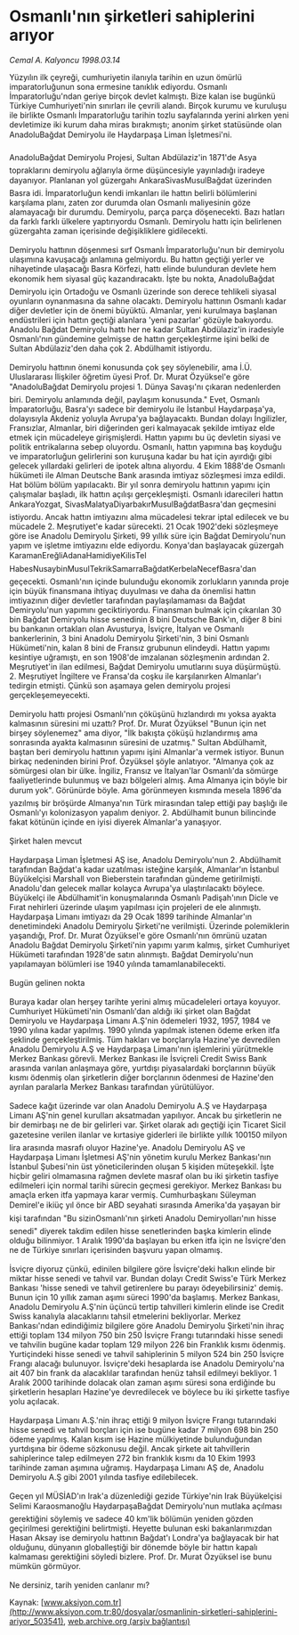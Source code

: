 # Osmanlı'nın şirketleri sahiplerini arıyor

*Cemal A. Kalyoncu 1998.03.14*

<div class="pNewsDetailMainContent" itemprop="articleBody">
 Yüzyılın ilk çeyreği, cumhuriyetin ilanıyla tarihin en uzun ömürlü imparatorluğunun sona ermesine tanıklık ediyordu. Osmanlı İmparatorluğu'ndan geriye birçok devlet kalmıştı. Bize kalan ise bugünkü Türkiye Cumhuriyeti'nin sınırları ile çevrili alandı. Birçok kurumu ve kuruluşu ile birlikte Osmanlı İmparatorluğu tarihin tozlu sayfalarında yerini alırken yeni devletimize iki kurum daha miras bırakmıştı; anonim şirket statüsünde olan AnadoluBağdat Demiryolu ile Haydarpaşa Liman İşletmesi'ni.
 <br/>
 <br/>
 AnadoluBağdat Demiryolu Projesi, Sultan Abdülaziz'in 1871'de Asya topraklarını demiryolu ağlarıyla örme düşüncesiyle yayınladığı iradeye dayanıyor. Planlanan yol güzergahı AnkaraSivasMusulBağdat üzerinden Basra idi. İmparatorluğun kendi imkanları ile hattın belirli bölümlerini karşılama planı, zaten zor durumda olan Osmanlı maliyesinin göze alamayacağı bir durumdu. Demiryolu, parça parça döşenecekti. Bazı hatları da farklı farklı ülkelere yaptırıyordu Osmanlı. Demiryolu hattı için belirlenen güzergahta zaman içerisinde değişikliklere gidilecekti.
 <br/>
 <br/>
 Demiryolu hattının döşenmesi sırf Osmanlı İmparatorluğu'nun bir demiryolu ulaşımına kavuşacağı anlamına gelmiyordu. Bu hattın geçtiği yerler ve nihayetinde ulaşacağı Basra Körfezi, hattı elinde bulunduran devlete hem ekonomik hem siyasal güç kazandıracaktı. İşte bu nokta, AnadoluBağdat Demiryolu için Ortadoğu ve Osmanlı üzerinde son derece tehlikeli siyasal oyunların oynanmasına da sahne olacaktı. Demiryolu hattının Osmanlı kadar diğer devletler için de önemi büyüktü. Almanlar, yeni kurulmaya başlanan endüstrileri için hattın geçtiği alanlara 'yeni pazarlar' gözüyle bakıyordu. Anadolu Bağdat Demiryolu hattı her ne kadar Sultan Abdülaziz'in iradesiyle Osmanlı'nın gündemine gelmişse de hattın gerçekleştirme işini belki de Sultan Abdülaziz'den daha çok 2. Abdülhamit istiyordu.
 <br/>
 <br/>
 Demiryolu hattının önemi konusunda çok şey söylenebilir, ama İ.Ü. Uluslararası İlişkiler öğretim üyesi Prof. Dr. Murat Özyüksel'e göre "AnadoluBağdat Demiryolu projesi 1. Dünya Savaşı'nı çıkaran nedenlerden biri. Demiryolu anlamında değil, paylaşım konusunda." Evet, Osmanlı İmparatorluğu, Basra'yı sadece bir demiryolu ile İstanbul Haydarpaşa'ya, dolayısıyla Akdeniz yoluyla Avrupa'ya bağlayacaktı. Bundan dolayı İngilizler, Fransızlar, Almanlar, biri diğerinden geri kalmayacak şekilde imtiyaz elde etmek için mücadeleye girişmişlerdi. Hattın yapımı bu üç devletin siyasi  ve politik entrikalarına sebep oluyordu. Osmanlı, hattın yapımına baş koyduğu ve imparatorluğun gelirlerini son kuruşuna kadar bu hat için ayırdığı gibi gelecek yıllardaki gelirleri de ipotek altına alıyordu. 4 Ekim 1888'de Osmanlı hükümeti ile Alman Deutsche Bank arasında imtiyaz sözleşmesi imza edildi. Hat bölüm bölüm yapılacaktı. Bir yıl sonra demiryolu hattının yapımı için çalışmalar başladı, ilk hattın açılışı gerçekleşmişti. Osmanlı idarecileri hattın AnkaraYozgat, SivasMalatyaDiyarbakırMusulBağdatBasra'dan geçmesini istiyordu. Ancak hattın imtiyazını alma mücadelesi tekrar iptal edilecek ve bu mücadele 2. Meşrutiyet'e kadar sürecekti. 21 Ocak 1902'deki sözleşmeye göre ise Anadolu Demiryolu Şirketi, 99 yıllık süre için Bağdat Demiryolu'nun yapım ve işletme imtiyazını elde ediyordu. Konya'dan başlayacak güzergah KaramanEreğliAdanaHamidiyeKilisTel HabesNusaybinMusulTekrikSamarraBağdatKerbelaNecefBasra'dan geçecekti. Osmanlı'nın içinde bulunduğu ekonomik zorlukların yanında proje için büyük finansmana ihtiyaç duyulması ve daha da önemlisi hattın imtiyazının diğer devletler tarafından paylaşılamaması da Bağdat Demiryolu'nun yapımını geciktiriyordu. Finansman bulmak için çıkarılan 30 bin Bağdat Demiryolu hisse senedinin 8 bini Deutsche Bank'ın, diğer 8 bini bu bankanın ortakları olan Avusturya, İsviçre, İtalyan ve Osmanlı bankerlerinin, 3 bini Anadolu Demiryolu Şirketi'nin, 3 bini Osmanlı Hükümeti'nin, kalan 8 bini de Fransız grubunun elindeydi. Hattın yapımı kesintiye uğramıştı, en son 1908'de imzalanan sözleşmenin ardından 2. Meşrutiyet'in ilan edilmesi, Bağdat Demiryolu umutlarını suya düşürmüştü. 2. Meşrutiyet İngiltere ve Fransa'da coşku ile karşılanırken Almanlar'ı tedirgin etmişti. Çünkü son aşamaya gelen demiryolu projesi gerçekleşemeyecekti.
 <br/>
 <br/>
 Demiryolu hattı projesi Osmanlı'nın çöküşünü hızlandırdı mı yoksa ayakta kalmasının süresini mi uzattı? Prof. Dr. Murat Özyüksel "Bunun için net birşey söylenemez" ama diyor, "İlk bakışta çöküşü hızlandırmış ama sonrasında ayakta kalmasının süresini de uzatmış."  Sultan Abdülhamit, baştan beri demiryolu hattının yapımı işini Almanlar'a vermek istiyor. Bunun birkaç nedeninden birini Prof. Özyüksel şöyle anlatıyor. "Almanya çok az sömürgesi olan bir ülke. İngiliz, Fransız ve İtalyan'lar Osmanlı'da sömürge faaliyetlerinde bulunmuş ve bazı bölgeleri almış. Ama Almanya için böyle bir durum yok". Görünürde böyle. Ama görünmeyen kısmında mesela 1896'da yazılmış bir bröşürde Almanya'nın Türk mirasından talep ettiği pay başlığı ile Osmanlı'yı kolonizasyon yapalım deniyor. 2. Abdülhamit bunun bilincinde fakat kötünün içinde en iyisi diyerek Almanlar'a yanaşıyor.
 <br/>
 <br/>
 Şirket halen mevcut
 <br/>
 <br/>
 Haydarpaşa Liman İşletmesi AŞ ise, Anadolu Demiryolu'nun 2. Abdülhamit tarafından Bağdat'a kadar uzatılması isteğine karşılık, Almanlar'ın İstanbul Büyükelçisi Marshall von Bieberstein tarafından gündeme getirilmişti. Anadolu'dan gelecek mallar kolayca Avrupa'ya ulaştırılacaktı böylece. Büyükelçi ile Abdülhamit'in konuşmalarında Osmanlı Padişah'ının Dicle ve Fırat nehirleri üzerinde ulaşım yapılması için projeleri de ele alınmıştı. Haydarpaşa Limanı imtiyazı da 29 Ocak 1899 tarihinde Almanlar'ın denetimindeki Anadolu Demiryolu Şirketi'ne verilmişti. Üzerinde polemiklerin yaşandığı, Prof. Dr. Murat Özyüksel'e göre Osmanlı'nın ömrünü uzatan Anadolu Bağdat Demiryolu Şirketi'nin yapımı yarım kalmış, şirket Cumhuriyet Hükümeti tarafından 1928'de satın alınmıştı. Bağdat Demiryolu'nun yapılamayan bölümleri ise 1940 yılında tamamlanabilecekti.
 <br/>
 <br/>
 Bugün gelinen nokta
 <br/>
 <br/>
 Buraya kadar olan herşey tarihte yerini almış mücadeleleri ortaya koyuyor. Cumhuriyet Hükümeti'nin Osmanlı'dan aldığı iki şirket olan Bağdat Demiryolu ve Haydarpaşa Limanı A.Ş'nin ödemeleri 1932, 1957, 1984 ve 1990 yılına kadar yapılmış. 1990 yılında yapılmak istenen ödeme erken itfa şeklinde gerçekleştirilmiş. Tüm hakları ve borçlarıyla Hazine'ye devredilen Anadolu Demiryolu A.Ş ve Haydarpaşa Limanı'nın işlemlerini yürütmekle Merkez Bankası görevli. Merkez Bankası ile İsviçreli Credit Swiss Bank arasında varılan anlaşmaya göre, yurtdışı piyasalardaki borçlarının büyük kısmı ödenmiş olan şirketlerin diğer borçlarının ödenmesi de Hazine'den ayrılan paralarla Merkez Bankası tarafından yürütülüyor.
 <br/>
 <br/>
 Sadece kağıt üzerinde var olan Anadolu Demiryolu A.Ş ve Haydarpaşa Limanı AŞ'nin genel kurulları aksatmadan yapılıyor. Ancak bu şirketlerin ne bir demirbaşı ne de bir gelirleri var. Şirket olarak adı geçtiği için Ticaret Sicil gazetesine verilen ilanlar ve kırtasiye giderleri ile birlikte yıllık 100150 milyon lira arasında masrafı oluyor Hazine'ye. Anadolu Demiryolu AŞ ve Haydarpaşa Limanı İşletmesi AŞ'nin yönetim kurulu Merkez Bankası'nın İstanbul Şubesi'nin üst yöneticilerinden oluşan 5 kişiden müteşekkil. İşte hiçbir geliri olmamasına rağmen devlete masraf olan bu iki şirketin tasfiye edilmeleri için normal tarihi sürecin geçmesi gerekiyor. Merkez Bankası bu amaçla erken itfa yapmaya karar vermiş. Cumhurbaşkanı Süleyman Demirel'e ikiüç yıl önce bir ABD seyahati sırasında Amerika'da yaşayan bir kişi tarafından "Bu sizinOsmanlı'nın şirketi Anadolu Demiryolları'nın hisse senedi" diyerek takdim edilen hisse senetlerinden başka kimlerin elinde olduğu bilinmiyor. 1 Aralık 1990'da başlayan bu erken itfa için ne İsviçre'den ne de Türkiye sınırları içerisinden başvuru yapan olmamış.
 <br/>
 <br/>
 İsviçre diyoruz çünkü, edinilen bilgilere göre İsviçre'deki halkın elinde bir miktar hisse senedi ve tahvil var. Bundan dolayı Credit Swiss'e Türk Merkez Bankası 'hisse senedi ve tahvil getirenlere bu parayı ödeyebilirsiniz' demiş. Bunun için 10 yıllık zaman aşımı süreci 1990'da başlamış. Merkez Bankası, Anadolu Demiryolu A.Ş'nin üçüncü tertip tahvilleri kimlerin elinde ise Credit Swiss kanalıyla alacaklarını tahsil etmelerini bekliyorlar. Merkez Bankası'ndan edindiğimiz bilgilere göre Anadolu Demiryolu Şirketi'nin ihraç ettiği toplam 134 milyon 750 bin 250 İsviçre Frangı tutarındaki hisse senedi ve tahvilin bugüne kadar toplam 129 milyon 226 bin Franklık kısmı ödenmiş. Yurtiçindeki hisse senedi ve tahvil sahiplerinin 5 milyon 524 bin 250 İsviçre Frangı alacağı bulunuyor. İsviçre'deki hesaplarda ise Anadolu Demiryolu'na ait 407 bin frank da alacaklılar tarafından henüz tahsil edilmeyi bekliyor. 1 Aralık 2000 tarihinde dolacak olan zaman aşımı süresi sona erdiğinde bu şirketlerin hesapları Hazine'ye devredilecek ve böylece bu iki şirkette tasfiye yolu açılacak.
 <br/>
 <br/>
 Haydarpaşa Limanı A.Ş.'nin ihraç ettiği 9 milyon İsviçre Frangı tutarındaki hisse senedi ve tahvil borçları için ise bugüne kadar 7 milyon 698 bin 250 ödeme yapılmış. Kalan kısım ise Hazine mülkiyetinde bulunduğundan yurtdışına bir ödeme sözkonusu değil. Ancak şirkete ait tahvillerin sahiplerince talep edilmeyen 272 bin franklık kısmı da 10 Ekim 1993 tarihinde zaman aşımına uğramış. Haydarpaşa Limanı AŞ de, Anadolu Demiryolu A.Ş gibi 2001 yılında tasfiye edilebilecek.
 <br/>
 <br/>
 Geçen yıl MÜSİAD'ın Irak'a düzenlediği gezide Türkiye'nin Irak Büyükelçisi Selimi Karaosmanoğlu HaydarpaşaBağdat Demiryolu'nun mutlaka açılması gerektiğini söylemiş ve sadece 40 km'lik bölümün yeniden gözden geçirilmesi gerektiğini belirtmişti. Heyette bulunan eski bakanlarımızdan Hasan Aksay ise demiryolu hattının Bağdat'ı Londra'ya bağlayacak bir hat olduğunu, dünyanın globalleştiği bir dönemde böyle bir hattın kapalı kalmaması gerektiğini söyledi bizlere. Prof. Dr. Murat Özyüksel ise bunu mümkün görmüyor.
 <br/>
 <br/>
 Ne dersiniz, tarih yeniden canlanır mı?
 <br/>
</div>


Kaynak: [www.aksiyon.com.tr](http://www.aksiyon.com.tr:80/dosyalar/osmanlinin-sirketleri-sahiplerini-ariyor_503541), [web.archive.org (arşiv bağlantısı)](http://web.archive.org/web/20150522031146/http://www.aksiyon.com.tr:80/dosyalar/osmanlinin-sirketleri-sahiplerini-ariyor_503541)
